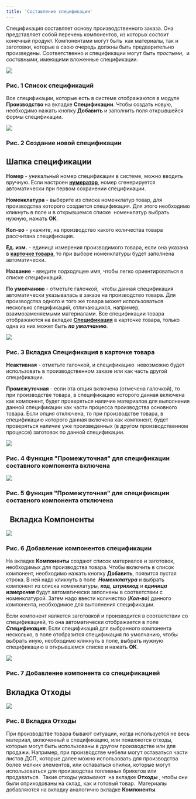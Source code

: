 ```yaml
---
title: 'Составление спецификации'
---
```


Спецификация составляет основу производственного заказа. Она представляет собой перечень компонентов, из которых состоит конечный продукт. Компонентами могут быть  как материалы, так и заготовки, которые в свою очередь должны быть предварительно произведены. Соответственно и спецификации могут быть *простыми*,  и *составными*, имеющими вложенные спецификации.   

![](attachments/1802294/1802299.png)

### Рис. 1 Список спецификаций

  

Все спецификации, которые есть в системе отображаются в модуле **Производство** на вкладке **Спецификации**. Чтобы создать новую,  необходимо нажать кнопку **Добавить** и заполнить поля открывшейся формы спецификации.

  

![](attachments/1802294/1802303.png)

### Рис. 2 Создание новой спецификации

  

## **Шапка спецификации**

**Номер** - уникальный номер спецификации в системе, можно вводить вручную. Если настроен [**нумератор**](Numerators.md), номер сгенерируется автоматически при первом сохранении спецификации.

**Номенклатура** - выберите из списка номенклатур товар, для производства которого создается спецификация. Для этого необходимо кликнуть в поле и в открывшемся списке  номенклатур выбрать нужную, нажать **ОК**.

**Кол-во** - укажите, на производство какого количества товара рассчитана спецификация.

**Ед. изм.** - единица измерения производимого товара, если она указана в [**карточке товара**](Items_directory.md), то при выборе номенклатуры будет заполнена автоматически.

**Название** - введите подходящее имя, чтобы легко ориентироваться в списке спецификаций.

**По умолчанию** - отметьте галочкой,  чтобы данная спецификация автоматически указывалась в заказе на производство товара. Для производства одного и того же товара может использоваться несколько спецификаций, отличающихся, например, взаимозаменяемыми материалами. Все спецификации товара отображаются на вкладке **[Спецификация](Items_directory.md#вкладкаспецификации-broken)** в карточке товара, только одна из них может быть ***по умолчанию***. 

![](attachments/1146995/1802286.png)

### Рис. 3 Вкладка Спецификация в карточке товара

  

**Неактивная** - отметьте галочкой, и спецификацию  невозможно будет использовать в производственном заказе или как часть другой спецификации.

**Промежуточная** - если эта опция включена (отмечена галочкой), то при производстве товара, в спецификацию которого данная включена как компонент, будет проверяться наличие материалов для выполнения данной спецификации как части процесса производства основного товара. Если опция отключена, то при производстве товара, в спецификацию которого данная включена как компонент, будет проверяться наличие уже произведенных (в другом производственном процессе) заготовок по данной спецификации.

![](attachments/1802294/1802307.png)

### Рис. 4 Функция "Промежуточная" для спецификации составного компонента включена

![](attachments/1802294/1802305.png)

### Рис. 5 Функция "Промежуточная" для спецификации составного компонента отключена

##   **Вкладка Компоненты**

![](attachments/1802294/1802308.png)

### Рис. 6 Добавление компонентов спецификации

  

На вкладке **Компоненты** создают список материалов и заготовок, необходимых для производства товара. Чтобы включить в список компонент, необходимо нажать кнопку **Добавить**, появится пустая строка. В ней надо кликнуть в поле  ***Номенклатура*** и выбрать компонент из списка номенклатуры, ***код***, ***штрихкод*** и ***единица измерения*** будут автоматически заполнены в соответствии с номенклатурой. Затем надо ввести количество (***Кол-во***) данного компонента, необходимое для выполнения спецификации. 

Если компонент является заготовкой и производится в соответствии со спецификацией, то она автоматически отображается в поле ***Спецификация***. Если спецификаций для выбранного компонента несколько, в поле отобразится спецификация по умолчанию, чтобы выбрать иную, необходимо кликнуть в поле, выбрать нужную спецификацию в открывшемся списке и нажать **ОК**. 

![](attachments/1802294/1802309.png)

### Рис. 7 Добавление компонента со спецификацией

  

## **Вкладка Отходы**

![](attachments/1802294/1802310.png)

### Рис. 8 Вкладка Отходы

  

При производстве товара бывают ситуации, когда используется не весь материал, включенный в спецификацию, или появляются отходы, которые могут быть использованы в другом производстве или для продажи. Например, при производстве мебели могут оставаться части листов ДСП, которые далее можно использовать для производства более мелких элементов, или оставаться опилки, которые могут использоваться для производства топливных брикетов или продаваться.  Такие отходы указывают  на вкладке **Отходы** , чтобы они были оприходованы на склад, как и готовый товар.  Материалы  добавляются на вкладку аналогично вкладке **Компоненты**.

  

  


